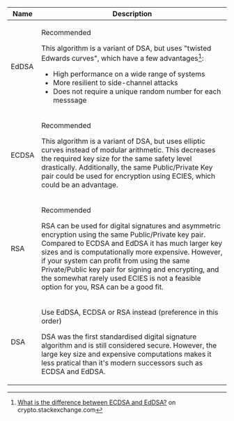 |Name|Description|
|----|-----------|
|EdDSA|<div class="admonition success"><p class="admonition-title">Recommended</p><p>This algorithm is a variant of DSA, but uses "twisted Edwards curves", which have a few advantages[^100]:</p><p><ul><li>High performance on a wide range of systems</li><li>More resilient to side-channel attacks</li><li>Does not require a unique random number for each messsage</li></ul></p></div>|
|ECDSA|<div class="admonition success"><p class="admonition-title">Recommended</p><p>This algorithm is a variant of DSA, but uses elliptic curves instead of modular arithmetic. This decreases the required key size for the same safety level drastically. Additionally, the same Public/Private Key pair could be used for encryption using ECIES, which could be an advantage.</p></div>|
|RSA|<div class="admonition success"><p class="admonition-title">Recommended</p><p>RSA can be used for digital signatures and asymmetric encryption using the same Public/Private key pair. Compared to ECDSA and EdDSA it has much larger key sizes and is computationally more expensive. However, if your system can profit from using the same Private/Public key pair for signing and encrypting, and the somewhat rarely used ECIES is not a feasible option for you, RSA can be a good fit.</p></div>|
|DSA|<div class="admonition info"><p class="admonition-title">Use EdDSA, ECDSA or RSA instead (preference in this order)</p><p>DSA was the first standardised digital signature algorithm and is still considered secure. However, the large key size and expensive computations makes it less pratical than it's modern successors such as ECDSA and EdDSA.</p></div>|


[^100]: [What is the difference between ECDSA and EdDSA?](https://crypto.stackexchange.com/questions/60383/what-is-the-difference-between-ecdsa-and-eddsa) on crypto.stackexchange.com
